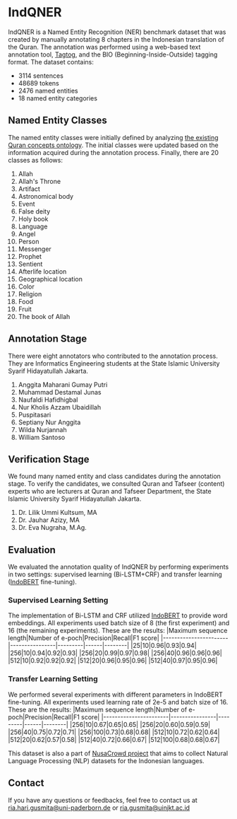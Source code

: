 # IndQNER
IndQNER is a Named Entity Recognition (NER) benchmark dataset that was created by manually annotating 8 chapters in the Indonesian translation of the Quran. 
The annotation was performed using a web-based text annotation tool, [Tagtog](https://www.tagtog.com/), and the BIO (Beginning-Inside-Outside) tagging format. 
The dataset contains:
* 3114 sentences
* 48689 tokens
* 2476 named entities
* 18 named entity categories

## Named Entity Classes
The named entity classes were initially defined by analyzing [the existing Quran concepts ontology](https://corpus.quran.com/concept.jsp).
The initial classes were updated based on the information acquired during the annotation process. Finally, there are 20 classes as follows:
1. Allah
2. Allah's Throne
3. Artifact
4. Astronomical body
5. Event
6. False deity
7. Holy book
8. Language
9. Angel
10. Person
11. Messenger
12. Prophet
13. Sentient
14. Afterlife location
15. Geographical location
16. Color
17. Religion
18. Food
19. Fruit
20. The book of Allah

## Annotation Stage
There were eight annotators who contributed to the annotation process. They are Informatics Engineering students at the State Islamic University Syarif Hidayatullah Jakarta. 
1. Anggita Maharani Gumay Putri
2. Muhammad Destamal Junas
3. Naufaldi Hafidhigbal
4. Nur Kholis Azzam Ubaidillah
5. Puspitasari
6. Septiany Nur Anggita
7. Wilda Nurjannah
8. William Santoso

## Verification Stage
We found many named entity and class candidates during the annotation stage. To verify the candidates, we consulted Quran and Tafseer (content) experts who are lecturers at Quran and Tafseer Department, the State Islamic University Syarif Hidayatullah Jakarta.
1. Dr. Lilik Ummi Kultsum, MA
2. Dr. Jauhar Azizy, MA
3. Dr. Eva Nugraha, M.Ag.

## Evaluation
We evaluated the annotation quality of IndQNER by performing experiments in two settings: supervised learning (Bi-LSTM+CRF) and transfer learning ([IndoBERT](https://huggingface.co/indobenchmark/indobert-base-p1) fine-tuning). 

### Supervised Learning Setting
The implementation of Bi-LSTM and CRF utilized [IndoBERT](https://huggingface.co/indobenchmark/indobert-base-p1) to provide word embeddings. All experiments used batch size of 8 (the first experiment) and 16 (the remaining experiments). These are the results:
|Maximum sequence length|Number of e-poch|Precision|Recall|F1 score|
|-----------------------|----------------|---------|------|--------|
|25|10|0.96|0.93|0.94|
|256|10|0.94|0.92|0.93|
|256|20|0.99|0.97|0.98|
|256|40|0.96|0.96|0.96|
|512|10|0.92|0.92|0.92|
|512|20|0.96|0.95|0.96|
|512|40|0.97|0.95|0.96|

### Transfer Learning Setting
We performed several experiments with different parameters in IndoBERT fine-tuning. All experiments used learning rate of 2e-5 and batch size of 16. These are the results:
|Maximum sequence length|Number of e-poch|Precision|Recall|F1 score|
|-----------------------|----------------|---------|------|--------|
|256|10|0.67|0.65|0.65|
|256|20|0.60|0.59|0.59|
|256|40|0.75|0.72|0.71|
|256|100|0.73|0.68|0.68|
|512|10|0.72|0.62|0.64|
|512|20|0.62|0.57|0.58|
|512|40|0.72|0.66|0.67|
|512|100|0.68|0.68|0.67|

This dataset is also a part of [NusaCrowd project](https://github.com/IndoNLP/nusa-crowd) that aims to collect Natural Language Processing (NLP) datasets for the Indonesian languages.

## Contact
If you have any questions or feedbacks, feel free to contact us at ria.hari.gusmita@uni-paderborn.de or ria.gusmita@uinjkt.ac.id
